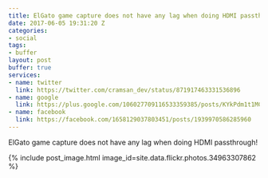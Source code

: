 ```yaml
---
title: ElGato game capture does not have any lag when doing HDMI passthrough!
date: 2017-06-05 19:31:20 Z
categories:
- social
tags:
- buffer
layout: post
buffer: true
services:
- name: twitter
  link: https://twitter.com/cramsan_dev/status/871917463331536896
- name: google
  link: https://plus.google.com/106027709116533359385/posts/KYkPdm1t1MC
- name: facebook
  link: https://facebook.com/1658129037803451/posts/1939970586285960
---
```


ElGato game capture does not have any lag when doing HDMI passthrough!

{% include post_image.html image_id=site.data.flickr.photos.34963307862 %}
